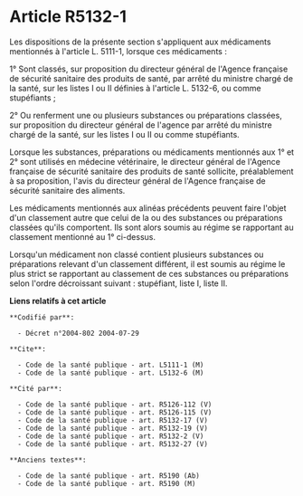 # Article R5132-1

Les dispositions de la présente section s'appliquent aux médicaments mentionnés à l'article L. 5111-1, lorsque ces
médicaments :

1° Sont classés, sur proposition du directeur général de l'Agence française de sécurité sanitaire des produits de santé, par
arrêté du ministre chargé de la santé, sur les listes I ou II définies à l'article L. 5132-6, ou comme stupéfiants ;

2° Ou renferment une ou plusieurs substances ou préparations classées, sur proposition du directeur général de l'agence par
arrêté du ministre chargé de la santé, sur les listes I ou II ou comme stupéfiants.

Lorsque les substances, préparations ou médicaments mentionnés aux 1° et 2° sont utilisés en médecine vétérinaire, le
directeur général de l'Agence française de sécurité sanitaire des produits de santé sollicite, préalablement à sa
proposition, l'avis du directeur général de l'Agence française de sécurité sanitaire des aliments.

Les médicaments mentionnés aux alinéas précédents peuvent faire l'objet d'un classement autre que celui de la ou des
substances ou préparations classées qu'ils comportent. Ils sont alors soumis au régime se rapportant au classement mentionné
au 1° ci-dessus.

Lorsqu'un médicament non classé contient plusieurs substances ou préparations relevant d'un classement différent, il est
soumis au régime le plus strict se rapportant au classement de ces substances ou préparations selon l'ordre décroissant
suivant : stupéfiant, liste I, liste II.

**Liens relatifs à cet article**

	**Codifié par**:

	  - Décret n°2004-802 2004-07-29

	**Cite**:

	  - Code de la santé publique - art. L5111-1 (M)
	  - Code de la santé publique - art. L5132-6 (M)

	**Cité par**:

	  - Code de la santé publique - art. R5126-112 (V)
	  - Code de la santé publique - art. R5126-115 (V)
	  - Code de la santé publique - art. R5132-17 (V)
	  - Code de la santé publique - art. R5132-19 (V)
	  - Code de la santé publique - art. R5132-2 (V)
	  - Code de la santé publique - art. R5132-27 (V)

	**Anciens textes**:

	  - Code de la santé publique - art. R5190 (Ab)
	  - Code de la santé publique - art. R5190 (M)
